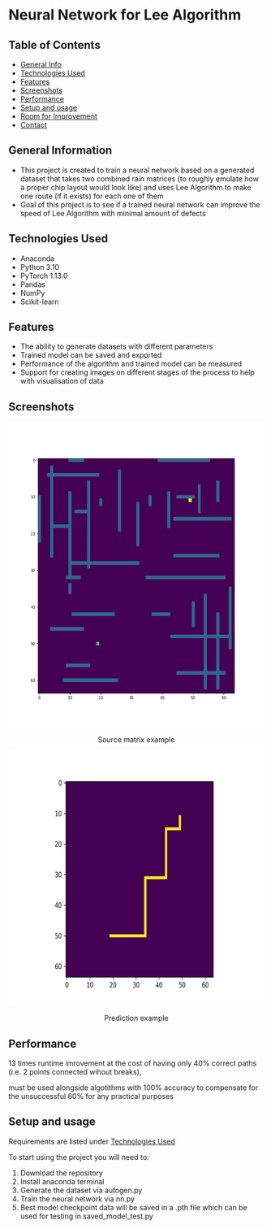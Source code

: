 # Neural Network for Lee Algorithm


## Table of Contents
* [General Info](#general-information)
* [Technologies Used](#technologies-used)
* [Features](#features)
* [Screenshots](#screenshots)
* [Performance](#performance)
* [Setup and usage](#setup-and-usage)
* [Room for Improvement](#room-for-improvement)
* [Contact](#contact)



## General Information
- This project is created to train a neural network based on a generated dataset that takes two combined rain matrices (to roughly emulate how a proper chip layout would look like) and uses Lee Algorithm to make one route (if it exists) for each one of them
- Goal of this project is to see if a trained neural network can improve the speed of Lee Algorithm with minimal amount of defects


## Technologies Used
- Anaconda
- Python 3.10
- PyTorch 1.13.0
- Pandas
- NumPy
- Scikit-learn


## Features
- The ability to generate datasets with different parameters
- Trained model can be saved and exported
- Performance of the algorithm and trained model can be measured 
- Support for creating images on different stages of the process to help with visualisation of data


## Screenshots
<p align="center">
  <img width="600" height="600" src="./other/Figure_3.png">
</p>
<p align="center"> Source matrix example </p>
<p align="center">
  <img width="600" height="500" src="./other/prediction.png">
</p>
<p align="center"> Prediction example </p>


## Performance
<p> 13 times runtime imrovement at the cost of having only 40% correct paths (i.e. 2 points connected wihout breaks), </p>
<p> must be used alongside algotithms with 100% accuracy to compensate for the unsuccessful 60% for any practical purposes </p>

## Setup and usage
Requirements are listed under  [Technologies Used](#technologies-used)

To start using the project you will need to:
1. Download the repository
2. Install anaconda terminal
4. Generate the dataset via autogen.py
5. Train the neural network via nn.py
6. Best model checkpoint data will be saved in a .pth file which can be used for testing in saved_model_test.py

